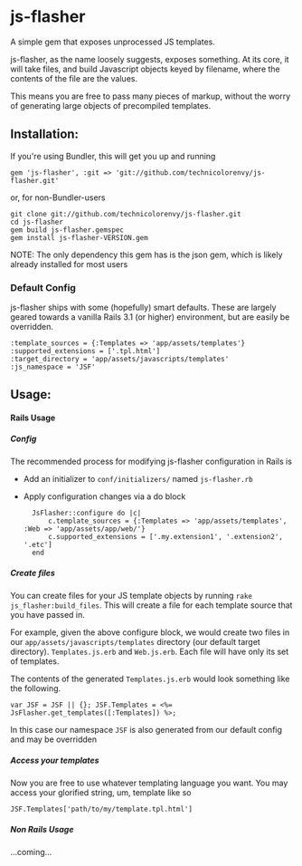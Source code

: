 js-flasher
==========

A simple gem that exposes unprocessed JS templates.

js-flasher, as the name loosely suggests, exposes something. At its core, it will take files, and build Javascript objects keyed by filename, where the contents of the file are the values.

This means you are free to pass many pieces of markup, without the worry of generating large objects of precompiled templates.



## Installation:

If you're using Bundler, this will get you up and running 

    gem 'js-flasher', :git => 'git://github.com/technicolorenvy/js-flasher.git'


or, for non-Bundler-users 

    git clone git://github.com/technicolorenvy/js-flasher.git 
    cd js-flasher
    gem build js-flasher.gemspec
    gem install js-flasher-VERSION.gem

NOTE: The only dependency this gem has is the json gem, which is likely already installed for most users

### Default Config

js-flasher ships with some (hopefully) smart defaults. These are largely geared towards a vanilla Rails 3.1 (or higher) environment, but are easily be overridden.

    :template_sources = {:Templates => 'app/assets/templates'}
    :supported_extensions = ['.tpl.html']
    :target_directory = 'app/assets/javascripts/templates'
    :js_namespace = 'JSF'

## Usage:

#### Rails Usage

##### Config

The recommended process for modifying js-flasher configuration in Rails is

- Add an initializer to `conf/initializers/` named `js-flasher.rb`
- Apply configuration changes via a do block 

		JsFlasher::configure do |c|
			c.template_sources = {:Templates => 'app/assets/templates', :Web => 'app/assets/app/web/'}
			c.supported_extensions = ['.my.extension1', '.extension2', '.etc']
		end


##### Create files

You can create files for your JS template objects by running `rake js_flasher:build_files`. This will create a file for each template source that you have passed in.

For example, given the above configure block, we would create two files in our `app/assets/javascripts/templates` directory (our default target directory). `Templates.js.erb` and `Web.js.erb`. Each file will have only its set of templates.

The contents of the generated `Templates.js.erb` would look something like the following.

    var JSF = JSF || {}; JSF.Templates = <%= JsFlasher.get_templates([:Templates]) %>;

In this case our namespace `JSF` is also generated from our default config and may be overridden


##### Access your templates

Now you are free to use whatever templating language you want. You may access your glorified string, um, template like so

    JSF.Templates['path/to/my/template.tpl.html']


##### Non Rails Usage

...coming...

